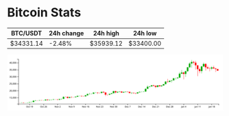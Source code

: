 # Bitcoin Stats

BTC/USDT|24h change|24h high|24h low|
|---|---|---|---|
|$34331.14|-2.48%|$35939.12|$33400.00|

<img src="./chart.svg">

